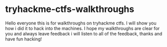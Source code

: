 # tryhackme-ctfs-walkthroughs

Hello everyone this is for walkthroughs on tryhackme ctfs. I will show you how i did it to hack into the machines. I hope my walkthroughs are clear for you and always leave feedback i will listen to all of the feedback, thanks and have fun hacking!
